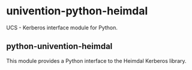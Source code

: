 # univention-python-heimdal
UCS - Kerberos interface module for Python.

## python-univention-heimdal
This module provides a Python interface to the Heimdal Kerberos library.
